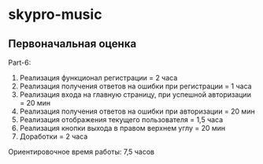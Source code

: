 # skypro-music

## Первоначальная оценка
Part-6:
  1. Реализация функционал регистрации = 2 часа
  2. Реализация получения ответов на ошибки при регистрации = 1 часа
  3. Реализация входа на главную страницу, при успешной авторизации = 20 мин
  4. Реализация получения ответов на ошибки при авторизации = 20 мин
  5. Реализация отображения текущего пользователя = 1,5 часа
  6. Реализация кнопки выхода в правом верхнем углу = 20 мин
  7. Доработки = 2 часа

  Ориентировочное время работы: 7,5 часов
